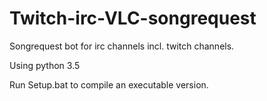 # Twitch-irc-VLC-songrequest
Songrequest bot for irc channels incl. twitch channels.

Using python 3.5

Run Setup.bat to compile an executable version.
